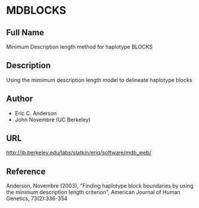 # MDBLOCKS

## Full Name
Minimum Description length method for haplotype BLOCKS

## Description
Using the mimimum description length model to delineate haplotype blocks

## Author
* Eric C. Anderson
* John Novembre (UC Berkeley)

## URL
http://ib.berkeley.edu/labs/slatkin/eriq/software/mdb_web/

## Reference
Anderson, Novembre (2003), "Finding haplotype block boundaries by using the minimum description length criterion", American Journal of Human Genetics, 73(2):336-354